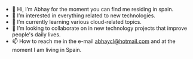 - 👋 Hi, I’m Abhay for the moment you can find me residing in spain.
- 👀 I’m interested in everything related to new technologies.
- 🌱 I’m currently learning various cloud-related topics.
- 💞️ I’m looking to collaborate on in new technology projects that improve people's daily lives.
- 📫 How to reach me in the e-mail abhaycl@hotmail.com and at the moment I am living in Spain.

<!---
Abhaycl/Abhaycl is a ✨ special ✨ repository because its `README.md` (this file) appears on your GitHub profile.
You can click the Preview link to take a look at your changes.
--->
